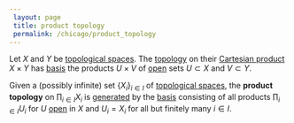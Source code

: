 ```yaml
---
 layout: page
 title: product topology
 permalink: /chicago/product_topology
---
```

Let $X$ and $Y$ be [topological spaces](https://mathgloss.github.io/MathGloss/topological_space). The [topology](https://mathgloss.github.io/MathGloss/##################topology) on their [Cartesian product](https://mathgloss.github.io/MathGloss/Cartesian_product) $X\times Y$ has [basis](https://mathgloss.github.io/MathGloss/topological_basis) the products $U\times V$ of [open](https://mathgloss.github.io/MathGloss/open) sets $U\subset X$ and $V\subset Y$.

Given a (possibly infinite) set $\{X_i\}_{i\in I}$ of [topological spaces](https://mathgloss.github.io/MathGloss/##################topological_spaces), the **product topology** on $\prod_{i\in I} X_i$ is [generated](https://mathgloss.github.io/MathGloss/generate_a_topology) by the [basis](https://mathgloss.github.io/MathGloss/##################basis) consisting of all products $\prod_{i\in I} U_i$ for $U$ [open](https://mathgloss.github.io/MathGloss/open) in $X$ and $U_i = X_i$ for all but finitely many $i\in I$. 